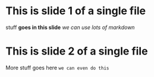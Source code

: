 # This is slide 1 of a single file

stuff **goes in this slide** *we can use lots of markdown*

# This is slide 2 of a single file 

More stuff goes here `we can even do this`
